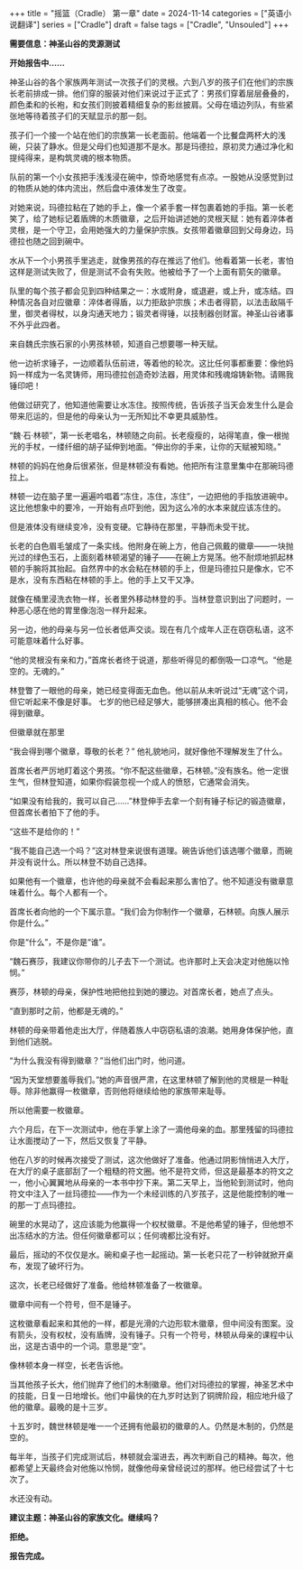 +++
title = "摇篮（Cradle） 第一章" 
date = 2024-11-14
categories = ["英语小说翻译"]
series = ["Cradle"]
draft = false
tags = ["Cradle", "Unsouled"]
+++

**需要信息：神圣山谷的灵源测试**

**开始报告中……**

神圣山谷的各个家族两年测试一次孩子们的灵根。六到八岁的孩子们在他们的宗族长老前排成一排。他们穿的服装对他们来说过于正式了：男孩们穿着层层叠叠的，颜色柔和的长袍，和女孩们则披着精细复杂的影丝披肩。父母在墙边列队，有些紧张地等待着孩子们的天赋显示的那一刻。

孩子们一个接一个站在他们的宗族第一长老面前。他端着一个比餐盘两杯大的浅碗，只装了静水。但是父母们也知道那不是水。那是玛德拉，原初灵力通过净化和提纯得来，是构筑灵魂的根本物质。

队前的第一个小女孩把手浅浅浸在碗中，惊奇地感觉有点凉。一股她从没感觉到过的物质从她的体内流出，然后盘中液体发生了改变。

对她来说，玛德拉粘在了她的手上，像一个紧手套一样包裹着她的手指。第一长老笑了，给了她标记着盾牌的木质徽章，之后开始讲述她的灵根天赋：她有着淬体者灵根，是一个守卫，会用她强大的力量保护宗族。女孩带着徽章回到父母身边，玛德拉也随之回到碗中。

水从下一个小男孩手里逃走，就像男孩的存在推远了他们。他看着第一长老，害怕这样是测试失败了，但是测试不会有失败。他被给予了一个上面有箭矢的徽章。

队里的每个孩子都会见到四种结果之一：水或附身，或退避，或上升，或冻结。四种情况各自对应徽章：淬体者得盾，以力拒敌护宗族；术击者得箭，以法击敌隔千里，御灵者得杖，以身沟通天地力；锻灵者得锤，以技制器创财富。神圣山谷诸事不外乎此四者。

来自魏氏宗族石家的小男孩林顿，知道自己想要哪一种天赋。

他一边祈求锤子，一边顺着队伍前进，等着他的轮次。这比任何事都重要：像他妈妈一样成为一名灵铸师，用玛德拉创造奇妙法器，用灵体和残魂熔铸新物。请赐我锤印吧！

他做过研究了，他知道他需要让水冻住。按照传统，告诉孩子当天会发生什么是会带来厄运的，但是他的母亲认为一无所知比不幸更具威胁性。

“魏·石·林顿”，第一长老唱名，林顿随之向前。长老瘦瘦的，站得笔直，像一根抛光的手杖，一缕纤细的胡子延伸到地面。“伸出你的手来，让你的天赋被知晓。”

林顿的妈妈在他身后很紧张，但是林顿没有看她。他把所有注意里集中在那碗玛德拉上。

林顿一边在脑子里一遍遍吟唱着“冻住，冻住，冻住”，一边把他的手指放进碗中。这比他想象中的要冷，一开始有点吓到他，因为这么冷的水本来就应该冻住的。

但是液体没有继续变冷，没有变硬。它静待在那里，平静而未受干扰。

长老的白色眉毛皱成了一条实线。他附身在碗上方，他自己佩戴的徽章——一块抛光过的绿色玉石，上面刻着林顿渴望的锤子——在碗上方晃荡。他不耐烦地抓起林顿的手腕将其抬起。自然界中的水会粘在林顿的手上，但是玛德拉只是像水，它不是水，没有东西粘在林顿的手上。他的手上又干又净。

就像在桶里浸洗衣物一样，长者里外移动林登的手。当林登意识到出了问题时，一种恶心感在他的胃里像泡泡一样升起来。


另一边，他的母亲与另一位长者低声交谈。现在有几个成年人正在窃窃私语，这不可能意味着什么好事。

“他的灵根没有亲和力，”首席长者终于说道，那些听得见的都倒吸一口凉气。“他是空的。无魂的。” 

林登瞥了一眼他的母亲，她已经变得面无血色。他以前从未听说过“无魂”这个词，但它听起来不像是好事。 七岁的他已经足够大，能够拼凑出真相的核心。他不会得到徽章。 

但徽章就在那里

“我会得到哪个徽章，尊敬的长老？” 他礼貌地问，就好像他不理解发生了什么。

  
首席长者严厉地盯着这个男孩。“你不配这些徽章，石林顿。”没有族名。他一定很生气，但林登知道，如果你假装忽视一个成人的愤怒，它通常会消失。

“如果没有给我的，我可以自己……”林登伸手去拿一个刻有锤子标记的锻造徽章，但首席长者拍下了他的手。 

“这些不是给你的！” 

“我不能自己选一个吗？”这对林登来说很有道理。碗告诉他们该选哪个徽章，而碗并没有说什么。所以林登不妨自己选择。 

如果他有一个徽章，也许他的母亲就不会看起来那么害怕了。他不知道没有徽章意味着什么。每个人都有一个。

首席长者向他的一个下属示意。“我们会为你制作一个徽章，石林顿。向族人展示你是什么。” 

你是“什么”，不是你是“谁”。 

“魏石赛莎，我建议你带你的儿子去下一个测试。也许那时上天会决定对他施以怜悯。”

赛莎，林顿的母亲，保护性地把他拉到她的腰边。对首席长者，她点了点头。 

“直到那时之前，他都是无魂的。” 

林顿的母亲带着他走出大厅，伴随着族人中窃窃私语的浪潮。她用身体保护他，直到他们逃脱。 

“为什么我没有得到徽章？”当他们出门时，他问道。

“因为天堂想要羞辱我们。”她的声音很严肃，在这里林顿了解到他的灵根是一种耻辱。除非他赢得一枚徽章，否则他将继续给他的家族带来耻辱。

所以他需要一枚徽章。

六个月后，在下一次测试中，他在手掌上涂了一滴他母亲的血。那里残留的玛德拉让水面搅动了一下，然后又恢复了平静。

他在八岁的时候再次接受了测试，这次他做好了准备。他通过阴影悄悄进入大厅，在大厅的桌子底部刮了一个粗糙的符文圈。他不是符文师，但这是最基本的符文之一，他小心翼翼地从母亲的一本书中抄下来。第二天早上，当他轮到测试时，他向符文中注入了一丝玛德拉——作为一个未经训练的八岁孩子，这是他能控制的唯一的那一丁点玛德拉。

碗里的水晃动了，这应该能为他赢得一个权杖徽章。不是他希望的锤子，但他想不出冻结水的方法。但任何徽章都可以；任何魂都比没有好。


最后，摇动的不仅仅是水。碗和桌子也一起摇动。第一长老只花了一秒钟就掀开桌布，发现了破坏行为。

这次，长老已经做好了准备。他给林顿准备了一枚徽章。

徽章中间有一个符号，但不是锤子。

这枚徽章看起来和其他的一样，都是光滑的六边形软木徽章，但中间没有图案。没有箭头，没有权杖，没有盾牌，没有锤子。只有一个符号，林顿从母亲的课程中认出，这是古语中的一个词。意思是“空”。

像林顿本身一样空，长老告诉他。

当其他孩子长大，他们抛弃了他们的木制徽章。他们对玛德拉的掌握，神圣艺术中的技能，日复一日地增长。他们中最快的在九岁时达到了铜牌阶段，相应地升级了他的徽章。最晚的是十三岁。

十五岁时，魏世林顿是唯一一个还拥有他最初的徽章的人。仍然是木制的，仍然是空的。

每半年，当孩子们完成测试后，林顿就会溜进去，再次判断自己的精神。每次，他都希望上天最终会对他施以怜悯，就像他母亲曾经说过的那样。他已经尝试了十七次了。

水还没有动。

**建议主题：神圣山谷的家族文化。继续吗？**

**拒绝。**

**报告完成。**
 